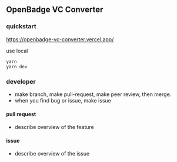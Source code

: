 ## OpenBadge VC Converter

### quickstart

https://openbadge-vc-converter.vercel.app/

use local

```
yarn
yarn dev
```

### developer

- make branch, make pull-request, make peer review, then merge.
- when you find bug or issue, make issue

#### pull request

- describe overview of the feature

#### issue

- describe overview of the issue
